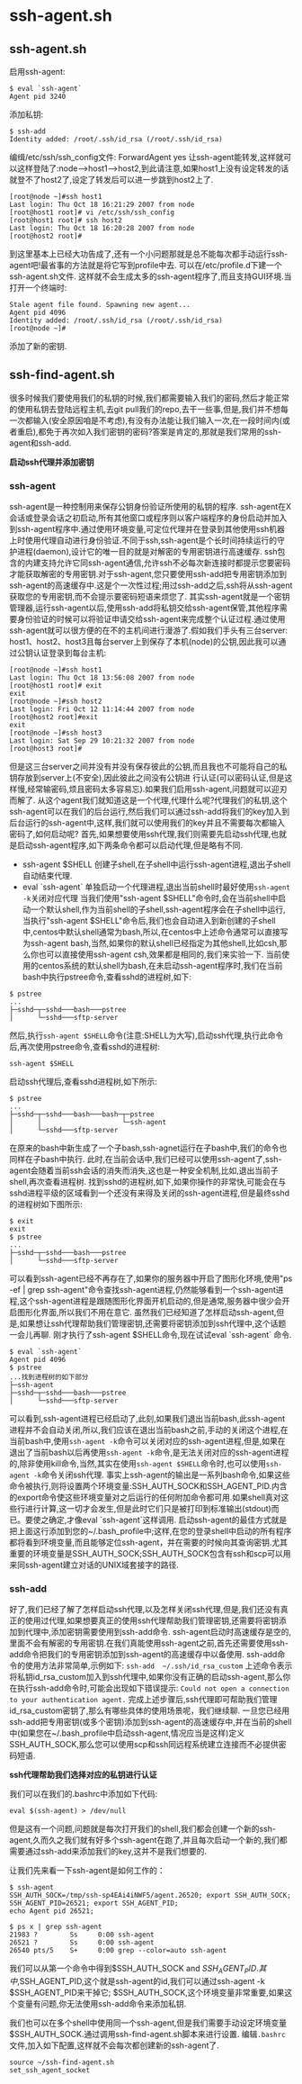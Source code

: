 # ssh-agent.sh

## ssh-agent.sh
启用ssh-agent:
```
$ eval `ssh-agent`
Agent pid 3240
```
添加私钥:
```
$ ssh-add
Identity added: /root/.ssh/id_rsa (/root/.ssh/id_rsa)
```
编缉/etc/ssh/ssh_config文件: ForwardAgent yes
让ssh-agent能转发,这样就可以这样登陆了:node—->host1—->host2,到此请注意,如果host1上没有设定转发的话就登不了host2了,设定了转发后可以进一步跳到host2上了.
```
[root@node ~]#ssh host1
Last login: Thu Oct 18 16:21:29 2007 from node
[root@host1 root]# vi /etc/ssh/ssh_config 
[root@host1 root]# ssh host2
Last login: Thu Oct 18 16:20:28 2007 from node
[root@host2 root]# 
```
到这里基本上已经大功告成了,还有一个小问题那就是总不能每次都手动运行ssh-agent吧!最省事的方法就是将它写到profile中去. 
可以在/etc/profile.d下建一个ssh-agent.sh文件.
这样就不会生成太多的ssh-agent程序了,而且支持GUI环境.当打开一个终端时:
```
Stale agent file found. Spawning new agent...
Agent pid 4096
Identity added: /root/.ssh/id_rsa (/root/.ssh/id_rsa)
[root@node ~]#
```
添加了新的密钥.

## ssh-find-agent.sh
很多时候我们要使用我们的私钥的时候,我们都需要输入我们的密码,然后才能正常的使用私钥去登陆远程主机,去git pull我们的repo,去干一些事,但是,我们并不想每一次都输入(安全原因咱是不考虑),有没有办法能让我们输入一次,在一段时间内(或者重启),都免于再次如入我们密钥的密码?答案是肯定的,那就是我们常用的ssh-agent和ssh-add.

**启动ssh代理并添加密钥**
### ssh-agent
ssh-agent是一种控制用来保存公钥身份验证所使用的私钥的程序. ssh-agent在X会话或登录会话之初启动,所有其他窗口或程序则以客户端程序的身份启动并加入到ssh-agent程序中.通过使用环境变量,可定位代理并在登录到其他使用ssh机器上时使用代理自动进行身份验证.不同于ssh,ssh-agent是个长时间持续运行的守护进程(daemon),设计它的唯一目的就是对解密的专用密钥进行高速缓存.
ssh包含的内建支持允许它同ssh-agent通信,允许ssh不必每次新连接时都提示您要密码才能获取解密的专用密钥.对于ssh-agent,您只要使用ssh-add把专用密钥添加到ssh-agent的高速缓存中.这是个一次性过程;用过ssh-add之后,ssh将从ssh-agent获取您的专用密钥,而不会提示要密码短语来烦您了.
其实ssh-agent就是一个密钥管理器,运行ssh-agent以后,使用ssh-add将私钥交给ssh-agent保管,其他程序需要身份验证的时候可以将验证申请交给ssh-agent来完成整个认证过程.通过使用ssh-agent就可以很方便的在不的主机间进行漫游了.假如我们手头有三台server: host1、host2、host3且每台server上到保存了本机(node)的公钥,因此我可以通过公钥认证登录到每台主机:
```
[root@node ~]#ssh host1
Last login: Thu Oct 18 13:56:08 2007 from node
[root@host1 root]# exit
exit
[root@node ~]#ssh host2
Last login: Fri Oct 12 11:14:44 2007 from node
[root@host2 root]#exit 
exit
[root@node ~]#ssh host3
Last login: Sat Sep 29 10:21:32 2007 from node
[root@host3 root]# 

```
但是这三台server之间并没有并没有保存彼此的公钥,而且我也不可能将自己的私钥存放到server上(不安全),因此彼此之间没有公钥进 行认证(可以密码认证,但是这样慢,经常输密码,烦且密码太多容易忘).如果我们启用ssh-agent,问题就可以迎刃而解了.
从这个agent我们就知道这是一个代理,代理什么呢?代理我们的私钥,这个ssh-agent可以在我们的后台运行,然后我们可以通过ssh-add将我们的key加入到后台运行的ssh-agent中,这样,我们就可以使用我们的key并且不需要每次都输入密码了,如何启动呢?
首先,如果想要使用ssh代理,我们则需要先启动ssh代理,也就是启动ssh-agent程序,如下两条命令都可以启动代理,但是略有不同.
- ssh-agent $SHELL 
  创建子shell,在子shell中运行ssh-agent进程,退出子shell自动结束代理.
- eval \`ssh-agent\` 
  单独启动一个代理进程,退出当前shell时最好使用`ssh-agent -k`关闭对应代理
当我们使用"ssh-agent $SHELL"命令时,会在当前shell中启动一个默认shell,作为当前shell的子shell,ssh-agent程序会在子shell中运行,当执行"ssh-agent $SHELL"命令后,我们也会自动进入到新创建的子shell中,centos中默认shell通常为bash,所以,在centos中上述命令通常可以直接写为ssh-agent bash,当然,如果你的默认shell已经指定为其他shell,比如csh,那么你也可以直接使用ssh-agent csh,效果都是相同的,我们来实验一下.
当前使用的centos系统的默认shell为bash,在未启动ssh-agent程序时,我们在当前bash中执行pstree命令,查看sshd的进程树,如下:
```
$ pstree
...
├─sshd─┬─sshd───bash───pstree
│      └─sshd───sftp-server
```
然后,执行`ssh-agent $SHELL`命令(注意:SHELL为大写),启动ssh代理,执行此命令后,再次使用pstree命令,查看sshd的进程树:
```
ssh-agent $SHELL
```
启动ssh代理后,查看sshd进程树,如下所示:
```
$ pstree
...
├─sshd─┬─sshd───bash───bash─┬─pstree
│      │                    └─ssh-agent
│      └─sshd───sftp-server
```
在原来的bash中新生成了一个子bash,ssh-agnet运行在子bash中,我们的命令也同样在子bash中执行.
此时,在当前会话中,我们已经可以使用ssh-agent了,ssh-agent会随着当前ssh会话的消失而消失,这也是一种安全机制,比如,退出当前子shell,再次查看进程树.
找到sshd的进程树,如下,如果你操作的非常快,可能会在与sshd进程平级的区域看到一个还没有来得及关闭的ssh-agent进程,但是最终sshd的进程树如下图所示:
```
$ exit
exit
$ pstree
...
├─sshd─┬─sshd───bash───pstree
│      └─sshd───sftp-server
```
可以看到ssh-agent已经不再存在了,如果你的服务器中开启了图形化环境,使用"ps -ef | grep ssh-agent"命令查找ssh-agent进程,仍然能够看到一个ssh-agent进程,这个ssh-agent进程是跟随图形化界面开机启动的,但是通常,服务器中很少会开启图形化界面,所以我们不用在意它.
虽然我们已经知道了怎样启动ssh-agent,但是,如果想让ssh代理帮助我们管理密钥,还需要将密钥添加到ssh代理中,这个话题一会儿再聊.
刚才执行了ssh-agent $SHELL命令,现在试试eval \`ssh-agent\` 命令.
```
$ eval `ssh-agent`
Agent pid 4096
$ pstree
...找到进程树的如下部分
├─ssh-agent
├─sshd─┬─sshd───bash───pstree
│      └─sshd───sftp-server
```
可以看到,ssh-agent进程已经启动了,此刻,如果我们退出当前bash,此ssh-agent进程并不会自动关闭,所以,我们应该在退出当前bash之前,手动的关闭这个进程,在当前bash中,使用`ssh-agent -k`命令可以关闭对应的ssh-agent进程,但是,如果在退出了当前bash以后再使用`ssh-agent -k`命令,是无法关闭对应的ssh-agent进程的,除非使用kill命令,当然,其实在使用`ssh-agent $SHELL`命令时,也可以使用`ssh-agent -k`命令关闭ssh代理.
事实上ssh-agent的输出是一系列bash命令,如果这些命令被执行,则将设置两个环境变量:SSH_AUTH_SOCK和SSH_AGENT_PID.内含的export命令使这些环境变量对之后运行的任何附加命令都可用.如果shell真对这些行进行计算,这一切才会发生,但是此时它们只是被打印到标准输出(stdout)而已。要使之确定,才像eval \`ssh-agent\`这样调用.
启动ssh-agent的最佳方式就是把上面这行添加到您的~/.bash_profile中;这样,在您的登录shell中启动的所有程序都将看到环境变量,而且能够定位ssh-agent，并在需要的时候向其查询密钥.尤其重要的环境变量是SSH_AUTH_SOCK;SSH_AUTH_SOCK包含有ssh和scp可以用来同ssh-agent建立对话的UNIX域套接字的路径.
### ssh-add
好了,我们已经了解了怎样启动ssh代理,以及怎样关闭ssh代理,但是,我们还没有真正的使用过代理,如果想要真正的使用ssh代理帮助我们管理密钥,还需要将密钥添加到代理中,添加密钥需要使用到ssh-add命令.
ssh-agent启动时高速缓存是空的,里面不会有解密的专用密钥.在我们真能使用ssh-agent之前,首先还需要使用ssh-add命令把我们的专用密钥添加到ssh-agent的高速缓存中以备使用.
ssh-add命令的使用方法非常简单,示例如下:
`ssh-add  ~/.ssh/id_rsa_custom`
上述命令表示将私钥id_rsa_custom加入到ssh代理中,如果你没有正确的启动ssh-agent,那么你在执行ssh-add命令时,可能会出现如下错误提示:
`Could not open a connection to your authentication agent.`
完成上述步骤后,ssh代理即可帮助我们管理id_rsa_custom密钥了,那么有哪些具体的使用场景呢，我们继续聊.
一旦您已经用ssh-add把专用密钥(或多个密钥)添加到ssh-agent的高速缓存中,并在当前的shell中(如果您在~/.bash_profile中启动ssh-agent,情况应当是这样)定义SSH_AUTH_SOCK,那么您可以使用scp和ssh同远程系统建立连接而不必提供密码短语.

**ssh代理帮助我们选择对应的私钥进行认证**


我们可以在我们的.bashrc中添加如下代码:
```
eval $(ssh-agent) > /dev/null
```
但是这有一个问题,问题就是每次打开我们的shell,我们都会创建一个新的ssh-agent,久而久之我们就有好多个ssh-agent在跑了,并且每次启动一个新的,我们都需要通过ssh-add来添加我们的key,这并不是我们想要的.

让我们先来看一下ssh-agent是如何工作的：
```
$ ssh-agent 
SSH_AUTH_SOCK=/tmp/ssh-sp4EAi4iNWF5/agent.26520; export SSH_AUTH_SOCK;
SSH_AGENT_PID=26521; export SSH_AGENT_PID;
echo Agent pid 26521;

$ ps x | grep ssh-agent
21983 ?        Ss     0:00 ssh-agent
26521 ?        Ss     0:00 ssh-agent
26540 pts/5    S+     0:00 grep --color=auto ssh-agent
```
我们可以从第一个命令中得到$SSH_AUTH_SOCK and $SSH_AGENT_PID.
其中,$SSH_AGENT_PID,这个就是ssh-agent的id,我们可以通过ssh-agent -k $SSH_AGENT_PID来干掉它;
$SSH_AUTH_SOCK,这个环境变量非常重要,如果这个变量有问题,你无法使用ssh-add命令来添加私钥.

我们也可以在多个shell中使用同一个ssh-agent,但是我们需要手动设定环境变量$SSH_AUTH_SOCK.通过调用ssh-find-agent.sh脚本来进行设置.
编辑`.bashrc`文件,加入如下配置,这样就不会每次都创建新的ssh-agent了.
```
source ~/ssh-find-agent.sh
set_ssh_agent_socket
```
